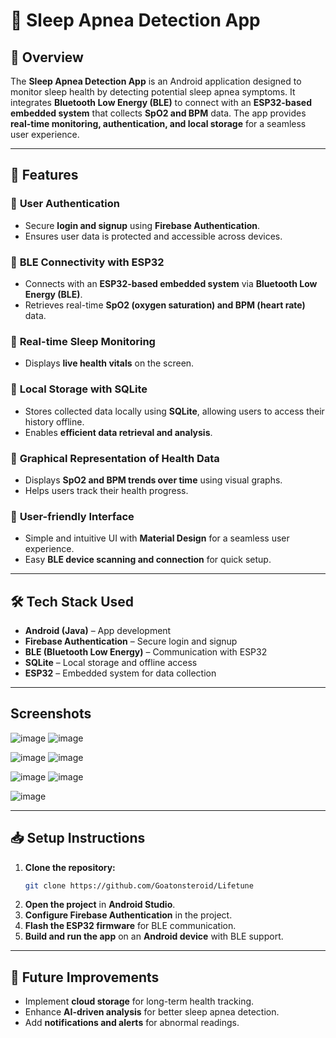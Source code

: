 # 🛌 Sleep Apnea Detection App  

## 📌 Overview  
The **Sleep Apnea Detection App** is an Android application designed to monitor sleep health by detecting potential sleep apnea symptoms. It integrates **Bluetooth Low Energy (BLE)** to connect with an **ESP32-based embedded system** that collects **SpO2 and BPM** data. The app provides **real-time monitoring, authentication, and local storage** for a seamless user experience.  

---

## 🚀 Features  

### 🔹 **User Authentication**  
- Secure **login and signup** using **Firebase Authentication**.  
- Ensures user data is protected and accessible across devices.  

### 🔹 **BLE Connectivity with ESP32**  
- Connects with an **ESP32-based embedded system** via **Bluetooth Low Energy (BLE)**.  
- Retrieves real-time **SpO2 (oxygen saturation) and BPM (heart rate)** data.  

### 🔹 **Real-time Sleep Monitoring**  
- Displays **live health vitals** on the screen.    

### 🔹 **Local Storage with SQLite**  
- Stores collected data locally using **SQLite**, allowing users to access their history offline.  
- Enables **efficient data retrieval and analysis**.  

### 🔹 **Graphical Representation of Health Data**  
- Displays **SpO2 and BPM trends over time** using visual graphs.  
- Helps users track their health progress.  

### 🔹 **User-friendly Interface**  
- Simple and intuitive UI with **Material Design** for a seamless user experience.  
- Easy **BLE device scanning and connection** for quick setup.  

---

## 🛠 Tech Stack Used  
- **Android (Java)** – App development  
- **Firebase Authentication** – Secure login and signup  
- **BLE (Bluetooth Low Energy)** – Communication with ESP32  
- **SQLite** – Local storage and offline access  
- **ESP32** – Embedded system for data collection  

---

## Screenshots
![image](https://github.com/user-attachments/assets/ef838110-5cbb-4bec-986b-17effbf56b7a)  ![image](https://github.com/user-attachments/assets/2242f922-251a-4c8d-8b58-82cd9ed5f71b)

![image](https://github.com/user-attachments/assets/07ce3c7e-67f0-4725-a5a6-a9ef64a1f6bc)  ![image](https://github.com/user-attachments/assets/3cc1d9de-74a2-43a2-bad9-4ffa94af84b2)

![image](https://github.com/user-attachments/assets/e802253b-4f89-4a17-9f74-064618a6b2c8)  ![image](https://github.com/user-attachments/assets/92864d2d-b8f3-4fcc-be20-e7eaae4918b5)

![image](https://github.com/user-attachments/assets/1a93f46a-dc03-4c5f-a883-672b7e981a02)

---

## 📥 Setup Instructions  

1. **Clone the repository:**  
   ```bash
   git clone https://github.com/Goatonsteroid/Lifetune
2. **Open the project** in **Android Studio**.  
3. **Configure Firebase Authentication** in the project.  
4. **Flash the ESP32 firmware** for BLE communication.  
5. **Build and run the app** on an **Android device** with BLE support.  

---

## 🔮 Future Improvements  
- Implement **cloud storage** for long-term health tracking.  
- Enhance **AI-driven analysis** for better sleep apnea detection.  
- Add **notifications and alerts** for abnormal readings.  


